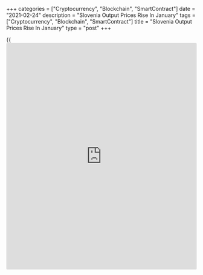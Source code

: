 +++
categories = ["Cryptocurrency", "Blockchain", "SmartContract"]
date = "2021-02-24"
description = "Slovenia Output Prices Rise In January"
tags = ["Cryptocurrency", "Blockchain", "SmartContract"]
title = "Slovenia Output Prices Rise In January"
type = "post"
+++

{{<iframe id="large-banner" src="https://www.bounty.group/#slide=3.0" width="100%" height="600" scrolling="no" style="border: 0px solid rgb(216, 221, 230); border-radius: 3px;">}}

Slovenia's output prices rose in January, figures from the Statistical
Office of the Republic of Slovenia showed on Wednesday.

Output prices rose 0.5 percent year-on-year in January. Domestic market
output prices grew 1.3 percent, while those for the export market fell
0.4 percent.

Prices for energy gained 3.4 percent yearly in January and those for
capital goods rose 2.2 percent. Prices for consumer goods remained
unchanged.

Meanwhile, prices for intermediate goods declined 0.4 percent.

Among the main sectors, prices for water supply grew 11.3 percent
annually in January and those for electricity gained 3.8 percent.

Prices for manufacturing, and mining and quarrying increased 0.3 percent
and 0.1 percent, respectively.

On a monthly basis, output prices rose 0.6 percent in January.

For comments and feedback [contact](https://www.playgroundfx.com/contact/): editorial@rtt[news](https://www.letsplayfx.com/blog/forex-news-website/).com

[Economic News][1]

 **What parts of the world are seeing the best (and worst) economic
performances lately? Click[here][2] to check out our [Econ Scorecard][2]
and find out! See up-to-the-moment [ranking](https://www.playgroundfx.com/blog/crypto-exchange-ranking/)s for the best and worst
performers in [GDP][3], [unemployment rate][4], [inflation][5] and much
more.**

   1. www.rtt[news](https://www.letsplayfx.com/blog/forex-news-website/).com/Content/EconomicNews.aspx
   2. www.rtt[news](https://www.letsplayfx.com/blog/forex-news-website/).com/economic-scorecard/world-rank/retail-sales/highest-performance.aspx
   3. www.rtt[news](https://www.letsplayfx.com/blog/forex-news-website/).com/economic-scorecard/world-rank/GDP/highest-performance.aspx
   4. www.rtt[news](https://www.letsplayfx.com/blog/forex-news-website/).com/economic-scorecard/world-rank/unemployment-rate/lowest-performance.aspx
   5. www.rtt[news](https://www.letsplayfx.com/blog/forex-news-website/).com/economic-scorecard/world-rank/CPI/highest-performance.aspx